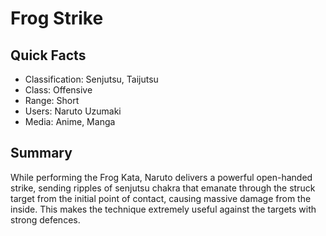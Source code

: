 # Frog Strike

## Quick Facts
- Classification: Senjutsu, Taijutsu
- Class: Offensive
- Range: Short
- Users: Naruto Uzumaki
- Media: Anime, Manga

## Summary
While performing the Frog Kata, Naruto delivers a powerful open-handed strike, sending ripples of senjutsu chakra that emanate through the struck target from the initial point of contact, causing massive damage from the inside. This makes the technique extremely useful against the targets with strong defences.
